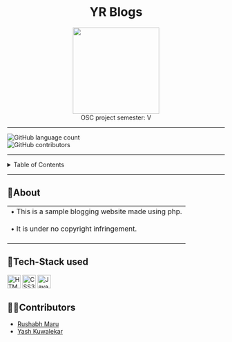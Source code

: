 

<div align="center">
  <h1>YR Blogs</h1>
  <img src="https://revenuearchitects.com/wp-content/uploads/2017/02/Blog_pic.png" height="200"><br>
  OSC project semester: V
</div>

<hr>

  ![GitHub language count](https://img.shields.io/github/languages/count/RushabhM03/YRBlogs?color=green&style=for-the-badge)
  <br>
  ![GitHub contributors](https://img.shields.io/github/contributors/RushabhM03/YRBlogs?color=green&logo=github&logoColor=red&style=for-the-badge)

<hr>

<details>
<summary>Table of Contents</summary>
  
- [About](#about)
- [Tech Stack used](#tech-stack-used)
- [Tutorial](#tutorial)
- [Contributors](#contributors)
  
</details>

<hr>

## 📝About
<table>
  <tr>
    <td>
      •	This is a sample blogging website made using php.<br><br>
      •	It is under no copyright infringement.<br><br>
    </td>
  </tr>
</table>

## 🤖Tech-Stack used
<a href="https://www.w3.org/TR/html5/" title="HTML5"><img src="https://github.com/get-icon/geticon/raw/master/icons/html-5.svg" alt="HTML5" width="31px" height="31px"></a>
<a href="https://www.w3.org/TR/CSS/" title="CSS3"><img src="https://github.com/get-icon/geticon/raw/master/icons/css-3.svg" alt="CSS3" width="31px" height="31px"></a>
<a href="https://www.php.net/" title="JavaScript"><img src="https://github.com/get-icon/geticon/raw/master/icons/php.svg" alt="JavaScript" width="31px" height="31px"></a>


## 👩‍💻Contributors
- [Rushabh Maru](https://github.com/RushabhM03)
- [Yash Kuwalekar](https://github.com/Yashh11)
 

